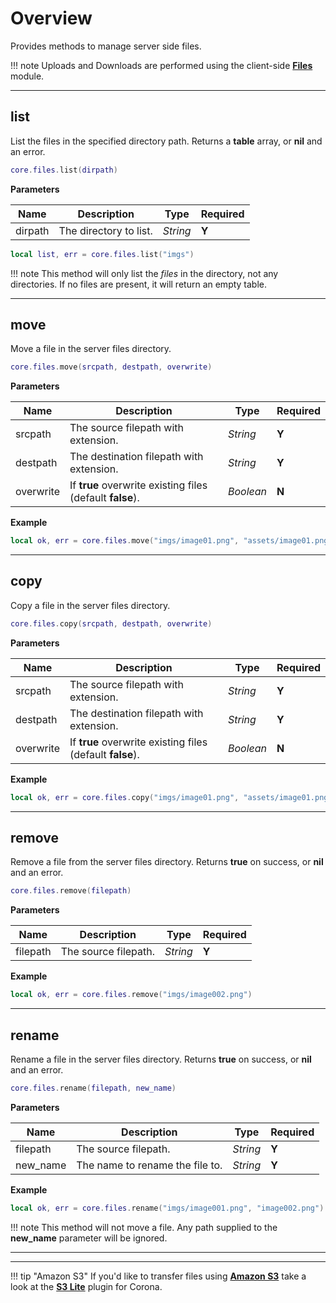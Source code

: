 # Overview

Provides methods to manage server side files.

!!! note
    Uploads and Downloads are performed using the client-side __[Files](/client-module/files/)__ module.

---

## list

List the files in the specified directory path. Returns a __table__ array, or __nil__ and an error.

```lua
core.files.list(dirpath)
```

__Parameters__

|Name|Description|Type|Required|
|----|-----------|----|--------|
|dirpath|The directory to list.|_String_|__Y__|

```lua
local list, err = core.files.list("imgs")
```

!!! note
    This method will only list the _files_ in the directory, not any directories. If no files are present, it will return an empty table.

---

## move

Move a file in the server files directory.

```lua
core.files.move(srcpath, destpath, overwrite)
```

__Parameters__

|Name|Description|Type|Required|
|----|-----------|----|--------|
|srcpath|The source filepath with extension.|_String_|__Y__|
|destpath|The destination filepath with extension.|_String_|__Y__|
|overwrite|If __true__ overwrite existing files (default __false__).|_Boolean_|__N__|


__Example__

```lua
local ok, err = core.files.move("imgs/image01.png", "assets/image01.png")
```

---

## copy

Copy a file in the server files directory.

```lua
core.files.copy(srcpath, destpath, overwrite)
```

__Parameters__

|Name|Description|Type|Required|
|----|-----------|----|--------|
|srcpath|The source filepath with extension.|_String_|__Y__|
|destpath|The destination filepath with extension.|_String_|__Y__|
|overwrite|If __true__ overwrite existing files (default __false__).|_Boolean_|__N__|


__Example__

```lua
local ok, err = core.files.copy("imgs/image01.png", "assets/image01.png")
```

---

## remove

Remove a file from the server files directory. Returns __true__ on success, or __nil__ and an error.

```lua
core.files.remove(filepath)
```

__Parameters__

|Name|Description|Type|Required|
|----|-----------|----|--------|
|filepath|The source filepath.|_String_|__Y__|

__Example__

```lua
local ok, err = core.files.remove("imgs/image002.png")
```

---

## rename

Rename a file in the server files directory. Returns __true__ on success, or __nil__ and an error.

```lua
core.files.rename(filepath, new_name)
```

__Parameters__

|Name|Description|Type|Required|
|----|-----------|----|--------|
|filepath|The source filepath.|_String_|__Y__|
|new_name|The name to rename the file to.|_String_|__Y__|

__Example__

```lua
local ok, err = core.files.rename("imgs/image001.png", "image002.png")
```

!!! note
    This method will not move a file. Any path supplied to the __new_name__ parameter will be ignored.

---



---

!!! tip "Amazon S3"
    If you'd like to transfer files using __[Amazon S3](https://aws.amazon.com/s3/)__ take a look at the __[S3 Lite](https://marketplace.coronalabs.com/plugin/s3-lite)__ plugin for Corona.